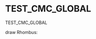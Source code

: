 # TEST_CMC_GLOBAL
TEST_CMC_GLOBAL

draw Rhombus:

<!-- B1: 

1                                                      2    
3    4                                            5    6    
7    8    9                                  10   11   12   
13   14   15   16                       17   18   19   20   
21   22   23   24   25             26   27   28   29   30   
31   32   33   34   35   36   37   38   39   40   41   42   
43   44   45   46   47             48   49   50   51   52   
53   54   55   56                       57   58   59   60   
61   62   63                                 64   65   66   
67   68                                           69   70   
71                                                     72


B2: 

                    1   
                2   3   4   
            5   6   7   8   9   
        10  11  12  13  14  15  16  
    17  18  19  20  21  22  23  24  25  
26  27  28  29  30  31  32  33  34  35  36  
    37  38  39  40  41  42  43  44  45  
        46  47  48  49  50  51  52  
            53  54  55  56  57  
                58  59  60  
                    61   -->
